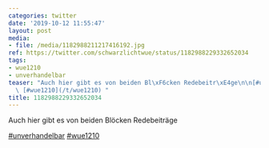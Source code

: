 ```yaml
---
categories: twitter
date: '2019-10-12 11:55:47'
layout: post
media:
- file: /media/1182988211217416192.jpg
ref: https://twitter.com/schwarzlichtwue/status/1182988229332652034
tags:
- wue1210
- unverhandelbar
teaser: "Auch hier gibt es von beiden Bl\xF6cken Redebeitr\xE4ge\n\n[#unverhandelbar](/t/unverhandelbar)\
  \ [#wue1210](/t/wue1210) "
title: 1182988229332652034
---
```

Auch hier gibt es von beiden Blöcken Redebeiträge

[#unverhandelbar](/t/unverhandelbar) [#wue1210](/t/wue1210) 